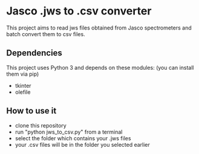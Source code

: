 # Jasco .jws to .csv converter
This project aims to read jws files obtained from Jasco spectrometers and batch convert them to csv files.

## Dependencies
This project uses Python 3 and depends on these modules: (you can install them via pip)
- tkinter
- olefile

## How to use it
- clone this repository
- run "python jws_to_csv.py" from a terminal
- select the folder which contains your .jws files
- your .csv files will be in the folder you selected earlier
